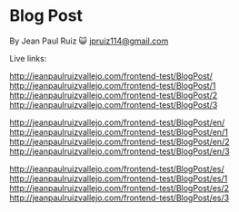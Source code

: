 # Blog Post

By Jean Paul Ruiz :smiley_cat: <jpruiz114@gmail.com>

Live links:

http://jeanpaulruizvallejo.com/frontend-test/BlogPost/
http://jeanpaulruizvallejo.com/frontend-test/BlogPost/1
http://jeanpaulruizvallejo.com/frontend-test/BlogPost/2
http://jeanpaulruizvallejo.com/frontend-test/BlogPost/3

http://jeanpaulruizvallejo.com/frontend-test/BlogPost/en/
http://jeanpaulruizvallejo.com/frontend-test/BlogPost/en/1
http://jeanpaulruizvallejo.com/frontend-test/BlogPost/en/2
http://jeanpaulruizvallejo.com/frontend-test/BlogPost/en/3

http://jeanpaulruizvallejo.com/frontend-test/BlogPost/es/
http://jeanpaulruizvallejo.com/frontend-test/BlogPost/es/1
http://jeanpaulruizvallejo.com/frontend-test/BlogPost/es/2
http://jeanpaulruizvallejo.com/frontend-test/BlogPost/es/3
